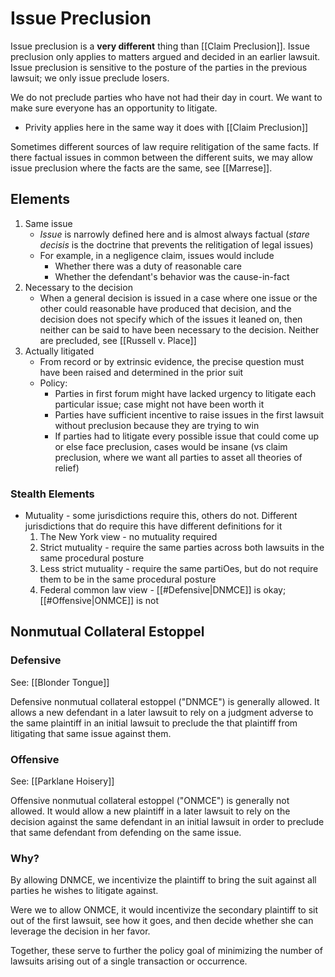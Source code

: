 # Issue Preclusion

Issue preclusion is a **very different** thing than [[Claim Preclusion]]. Issue preclusion only applies to matters argued and decided in an earlier lawsuit. Issue preclusion is sensitive to the posture of the parties in the previous lawsuit; we only issue preclude losers.

We do not preclude parties who have not had their day in court. We want to make sure everyone has an opportunity to litigate.
* Privity applies here in the same way it does with [[Claim Preclusion]]

Sometimes different sources of law require relitigation of the same facts. If there factual issues in common between the different suits, we may allow issue preclusion where the facts are the same, see [[Marrese]].

## Elements
1. Same issue
	* *Issue* is narrowly defined here and is almost always factual (*stare decisis* is the doctrine that prevents the relitigation of legal issues)
	* For example, in a negligence claim, issues would include
		* Whether there was a duty of reasonable care
		* Whether the defendant's behavior was the cause-in-fact
2. Necessary to the decision
	* When a general decision is issued in a case where one issue or the other could reasonable have produced that decision, and the decision does not specify which of the issues it leaned on, then neither can be said to have been necessary to the decision. Neither are precluded, see [[Russell v. Place]]
3. Actually litigated
	* From record or by extrinsic evidence, the precise question must have been raised and determined in the prior suit
	* Policy: 
		*  Parties in first forum might have lacked urgency to litigate each particular issue; case might not have been worth it 
		*  Parties have sufficient incentive to raise issues in the first lawsuit without preclusion because they are trying to win
		*  If parties had to litigate every possible issue that could come up or else face preclusion, cases would be insane (vs claim preclusion, where we want all parties to asset all theories of relief)

### Stealth Elements
* Mutuality - some jurisdictions require this, others do not. Different jurisdictions that do require this have different definitions for it
	1. The New York view - no mutuality required
	2. Strict mutuality - require the same parties across both lawsuits in the same procedural posture
	3. Less strict mutuality - require the same partiOes, but do not require them to be in the same procedural posture
	4. Federal common law view - [[#Defensive|DNMCE]] is okay; [[#Offensive|ONMCE]] is not

## Nonmutual Collateral Estoppel
### Defensive
See: [[Blonder Tongue]]

Defensive nonmutual collateral estoppel ("DNMCE") is generally allowed. It allows a new defendant in a later lawsuit to rely on a judgment adverse to the same plaintiff in an initial lawsuit to preclude the that plaintiff from litigating that same issue against them.

### Offensive
See: [[Parklane Hoisery]]

Offensive nonmutual collateral estoppel ("ONMCE") is generally not allowed. It would allow a new plaintiff in a later lawsuit to rely on the decision against the same defendant in an initial lawsuit in order to preclude that same defendant from defending on the same issue.

### Why?
By allowing DNMCE, we incentivize the plaintiff to bring the suit against all parties he wishes to litigate against.

Were we to allow ONMCE, it would incentivize the secondary plaintiff to sit out of the first lawsuit, see how it goes, and then decide whether she can leverage the decision in her favor.

Together, these serve to further the policy goal of minimizing the number of lawsuits arising out of a single transaction or occurrence.